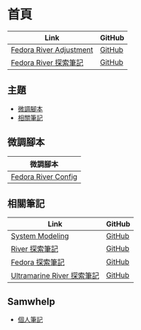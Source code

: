 

# 首頁

| Link | GitHub |
| ---- | ------ |
| [Fedora River Adjustment](https://samwhelp.github.io/fedora-river-adjustment/) | [GitHub](https://github.com/samwhelp/fedora-river-adjustment) |
| [Fedora River 探索筆記](https://samwhelp.github.io/note-about-fedora-river/) | [GitHub](https://github.com/samwhelp/note-about-fedora-river) |




## 主題

* [微調腳本](#微調腳本)
* [相關筆記](#相關筆記)




## 微調腳本

| 微調腳本 |
| -------- |
| [Fedora River Config](https://github.com/samwhelp/fedora-river-adjustment/tree/main/prototype/main/river-config/Main) |




## 相關筆記

| Link | GitHub |
| ---- | ------ |
| [System Modeling](https://samwhelp.github.io/system-modeling/) | [GitHub](https://github.com/samwhelp/system-modeling) |
| [River 探索筆記](https://samwhelp.github.io/note-about-riverwm/) | [GitHub](https://github.com/samwhelp/note-about-riverwm) |
| [Fedora 探索筆記](https://samwhelp.github.io/note-about-fedora/) | [GitHub](https://github.com/samwhelp/note-about-fedora) |
| [Ultramarine River 探索筆記](https://samwhelp.github.io/note-about-ultramarine-river/) | [GitHub](https://github.com/samwhelp/note-about-ultramarine-river) |




## Samwhelp

* [個人筆記](https://samwhelp.github.io/book/)

